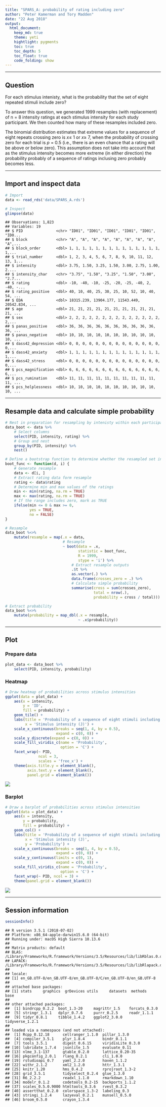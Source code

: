 ```yaml
---
title: "SPARS_A: probability of rating including zero"
author: "Peter Kamerman and Tory Madden"
date: "22 Aug 2018"
output: 
  html_document:
    keep_md: true
    theme: yeti
    hightlight: pygments
    toc: true
    toc_depth: 5
    toc_float: true
    code_folding: show
---
```




----

## Question
For each stimulus intenisty, what is the probability that the set of eight repeated stimuli include zero?

To answer this question, we generated 1999 resamples (with replacement) of n = 8 intensity ratings at each stimulus intensity for each study participant. We then counted how many of these resamples included zero. 

The binomial distribution estimates that extreme values for a sequence of eight repeats crossing zero is $x \leq$ 1 or $x \geq$ 7, when the probability of crossing zero for each trial is _p_ = 0.5 (i.e., there is an even chance that a rating will be above or below zero). This assumption does not take into account that as the stimulus intensity becomes more extreme (in either direction) the probability probably of a sequence of ratings inclusing zero probably becomes less. 

----

## Import and inspect data


```r
# Import
data <- read_rds('data/SPARS_A.rds')

# Inspect
glimpse(data)
```

```
## Observations: 1,823
## Variables: 19
## $ PID               <chr> "ID01", "ID01", "ID01", "ID01", "ID01", "ID0...
## $ block             <chr> "A", "A", "A", "A", "A", "A", "A", "A", "A",...
## $ block_order       <dbl> 1, 1, 1, 1, 1, 1, 1, 1, 1, 1, 1, 1, 1, 1, 1,...
## $ trial_number      <dbl> 1, 2, 3, 4, 5, 6, 7, 8, 9, 10, 11, 12, 13, 1...
## $ intensity         <dbl> 3.75, 1.50, 3.25, 1.50, 3.00, 2.75, 1.00, 2....
## $ intensity_char    <chr> "3.75", "1.50", "3.25", "1.50", "3.00", "2.7...
## $ rating            <dbl> -10, -40, -10, -25, -20, -25, -40, 2, -40, -...
## $ rating_positive   <dbl> 40, 10, 40, 25, 30, 25, 10, 52, 10, 40, 54, ...
## $ EDA               <dbl> 18315.239, 13904.177, 11543.449, 20542.834, ...
## $ age               <dbl> 21, 21, 21, 21, 21, 21, 21, 21, 21, 21, 21, ...
## $ sex               <dbl> 2, 2, 2, 2, 2, 2, 2, 2, 2, 2, 2, 2, 2, 2, 2,...
## $ panas_positive    <dbl> 36, 36, 36, 36, 36, 36, 36, 36, 36, 36, 36, ...
## $ panas_negative    <dbl> 10, 10, 10, 10, 10, 10, 10, 10, 10, 10, 10, ...
## $ dass42_depression <dbl> 0, 0, 0, 0, 0, 0, 0, 0, 0, 0, 0, 0, 0, 0, 0,...
## $ dass42_anxiety    <dbl> 1, 1, 1, 1, 1, 1, 1, 1, 1, 1, 1, 1, 1, 1, 1,...
## $ dass42_stress     <dbl> 0, 0, 0, 0, 0, 0, 0, 0, 0, 0, 0, 0, 0, 0, 0,...
## $ pcs_magnification <dbl> 6, 6, 6, 6, 6, 6, 6, 6, 6, 6, 6, 6, 6, 6, 6,...
## $ pcs_rumination    <dbl> 11, 11, 11, 11, 11, 11, 11, 11, 11, 11, 11, ...
## $ pcs_helplessness  <dbl> 10, 10, 10, 10, 10, 10, 10, 10, 10, 10, 10, ...
```

----

## Resample data and calculate simple probability


```r
# Nest in preparation for resampling by intenisty within each participant
data_boot <- data %>%
    # Select columns
    select(PID, intensity, rating) %>% 
    # Group and nest
    group_by(PID, intensity) %>%
    nest()

# Define a bootstrap function to determine whether the resampled set includes zero
boot_func <- function(d, i) {
    # Generate resample
    data <- d[i, ]
    # Extract rating data form resample
    rating <- data$rating
    # Determine min and max values of the ratings
    min <- min(rating, na.rm = TRUE)
    max <- max(rating, na.rm = TRUE)
    # If the range includes zero, mark as TRUE
    ifelse(min <= 0 & max >= 0,
           yes = TRUE,
           no = FALSE)
}

# Resample
data_boot %<>% 
    mutate(resample = map(.x = data, 
                          # Resample
                          ~ boot(data = .x,
                                 statistic = boot_func,
                                 R = 1999,
                                 stype = 'i') %>% 
                              # Extract resample outputs
                              .$t %>% 
                              as.vector(.) %>% 
                              data.frame(crosses_zero = .) %>% 
                              # Calculate simple probability
                              summarise(cross = sum(crosses_zero),
                                        total = nrow(.),
                                        probability = cross / total)))

# Extract probability
data_boot %<>%
    mutate(probability = map_dbl(.x = resample,
                                 ~ .x$probability))
```

----

## Plot

### Prepare data


```r
plot_data <- data_boot %>% 
    select(PID, intensity, probability)
```

### Heatmap


```r
# Draw heatmap of probabilities across stimulus intensities
ggplot(data = plot_data) +
    aes(x = intensity,
        y = 'ID',
        fill = probability) +
    geom_tile() +
    labs(title = 'Probability of a sequence of eight stimuli including zero',
         x = 'Stimulus intensity (J)') +
    scale_x_continuous(breaks = seq(1, 4, by = 0.5),
                       expand = c(0, 0)) +
    scale_y_discrete(expand = c(0, 0)) +
    scale_fill_viridis_c(name = 'Probability',
                         option = 'C') +
    facet_wrap(~ PID,
               ncol = 3,
               scales = 'free_x') +
    theme(axis.title.y = element_blank(),
          axis.text.y = element_blank(),
          panel.grid = element_blank())
```

<img src="./figures/SPARSA_probability/heatmap-1.png" style="display: block; margin: auto;" />


### Barplot


```r
# Draw a barplot of probabilities across stimulus intensities
ggplot(data = plot_data) +
    aes(x = intensity,
        y = probability,
        fill = probability) +
    geom_col() +
    labs(title = 'Probability of a sequence of eight stimuli including zero',
         x = 'Stimulus intensity (J)',
         y = 'Probability') +
    scale_x_continuous(breaks = seq(1, 4, by = 0.5),
                       expand = c(0, 0)) +
    scale_y_continuous(limits = c(0, 1),
                       expand = c(0, 0)) +
    scale_fill_viridis_c(name = 'Probability',
                         option = 'C') +
    facet_wrap(~ PID, ncol = 3) +
    theme(panel.grid = element_blank())
```

<img src="./figures/SPARSA_probability/barplot-1.png" style="display: block; margin: auto;" />

----

## Session information


```r
sessionInfo()
```

```
## R version 3.5.1 (2018-07-02)
## Platform: x86_64-apple-darwin15.6.0 (64-bit)
## Running under: macOS High Sierra 10.13.6
## 
## Matrix products: default
## BLAS: /Library/Frameworks/R.framework/Versions/3.5/Resources/lib/libRblas.0.dylib
## LAPACK: /Library/Frameworks/R.framework/Versions/3.5/Resources/lib/libRlapack.dylib
## 
## locale:
## [1] en_GB.UTF-8/en_GB.UTF-8/en_GB.UTF-8/C/en_GB.UTF-8/en_GB.UTF-8
## 
## attached base packages:
## [1] stats     graphics  grDevices utils     datasets  methods   base     
## 
## other attached packages:
##  [1] bindrcpp_0.2.2  boot_1.3-20     magrittr_1.5    forcats_0.3.0  
##  [5] stringr_1.3.1   dplyr_0.7.6     purrr_0.2.5     readr_1.1.1    
##  [9] tidyr_0.8.1     tibble_1.4.2    ggplot2_3.0.0   tidyverse_1.2.1
## 
## loaded via a namespace (and not attached):
##  [1] Rcpp_0.12.18      cellranger_1.1.0  pillar_1.3.0     
##  [4] compiler_3.5.1    plyr_1.8.4        bindr_0.1.1      
##  [7] tools_3.5.1       digest_0.6.15     viridisLite_0.3.0
## [10] lubridate_1.7.4   jsonlite_1.5      evaluate_0.11    
## [13] nlme_3.1-137      gtable_0.2.0      lattice_0.20-35  
## [16] pkgconfig_2.0.1   rlang_0.2.1       cli_1.0.0        
## [19] rstudioapi_0.7    yaml_2.2.0        haven_1.1.2      
## [22] withr_2.1.2       xml2_1.2.0        httr_1.3.1       
## [25] knitr_1.20        hms_0.4.2         rprojroot_1.3-2  
## [28] grid_3.5.1        tidyselect_0.2.4  glue_1.3.0       
## [31] R6_2.2.2          readxl_1.1.0      rmarkdown_1.10   
## [34] modelr_0.1.2      codetools_0.2-15  backports_1.1.2  
## [37] scales_0.5.0.9000 htmltools_0.3.6   rvest_0.3.2      
## [40] assertthat_0.2.0  colorspace_1.3-2  labeling_0.3     
## [43] stringi_1.2.4     lazyeval_0.2.1    munsell_0.5.0    
## [46] broom_0.5.0       crayon_1.3.4
```
